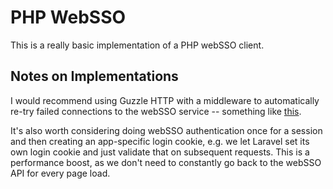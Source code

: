 # PHP WebSSO
This is a really basic implementation of a PHP webSSO client.

## Notes on Implementations
I would recommend using Guzzle HTTP with a middleware to automatically re-try failed connections to the webSSO service -- something like [this](https://github.com/NIT-Administrative-Systems/SysDev-EventHub-PHP-SDK/blob/master/src/Guzzle/RetryClient.php).

It's also worth considering doing webSSO authentication once for a session and then creating an app-specific login cookie, e.g. we let Laravel set its own login cookie and just validate that on subsequent requests. This is a performance boost, as we don't need to constantly go back to the webSSO API for every page load.